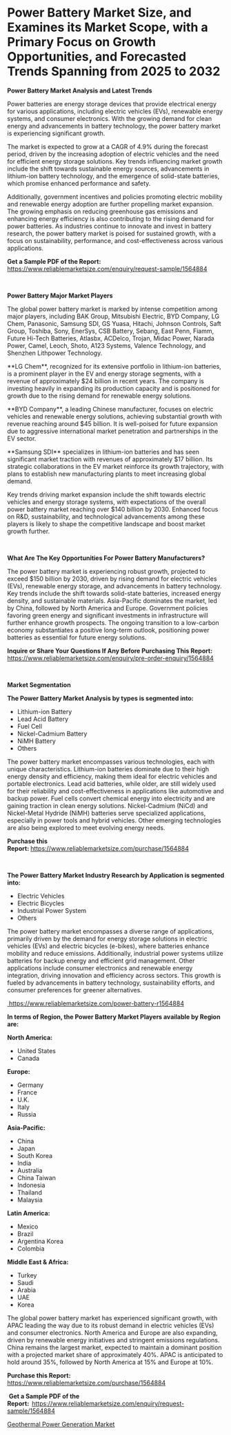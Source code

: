 <p><h1>Power Battery Market Size, and Examines its Market Scope, with a Primary Focus on Growth Opportunities, and Forecasted Trends Spanning from 2025 to 2032</h1></p><p><strong>Power Battery Market Analysis and Latest Trends</strong></p>
<p><p>Power batteries are energy storage devices that provide electrical energy for various applications, including electric vehicles (EVs), renewable energy systems, and consumer electronics. With the growing demand for clean energy and advancements in battery technology, the power battery market is experiencing significant growth.</p><p>The market is expected to grow at a CAGR of 4.9% during the forecast period, driven by the increasing adoption of electric vehicles and the need for efficient energy storage solutions. Key trends influencing market growth include the shift towards sustainable energy sources, advancements in lithium-ion battery technology, and the emergence of solid-state batteries, which promise enhanced performance and safety. </p><p>Additionally, government incentives and policies promoting electric mobility and renewable energy adoption are further propelling market expansion. The growing emphasis on reducing greenhouse gas emissions and enhancing energy efficiency is also contributing to the rising demand for power batteries. As industries continue to innovate and invest in battery research, the power battery market is poised for sustained growth, with a focus on sustainability, performance, and cost-effectiveness across various applications.</p></p>
<p><strong>Get a Sample PDF of the Report:&nbsp;</strong> <a href="https://www.reliablemarketsize.com/enquiry/request-sample/1564884?utm_campaign=2628&utm_medium=2&utm_source=Github&utm_content=ia&utm_term=07042025&utm_id=power-battery">https://www.reliablemarketsize.com/enquiry/request-sample/1564884</a></p>
<p>&nbsp;</p>
<p><strong>Power Battery Major Market Players</strong></p>
<p><p>The global power battery market is marked by intense competition among major players, including BAK Group, Mitsubishi Electric, BYD Company, LG Chem, Panasonic, Samsung SDI, GS Yuasa, Hitachi, Johnson Controls, Saft Group, Toshiba, Sony, EnerSys, CSB Battery, Sebang, East Penn, Fiamm, Future Hi-Tech Batteries, Atlasbx, ACDelco, Trojan, Midac Power, Narada Power, Camel, Leoch, Shoto, A123 Systems, Valence Technology, and Shenzhen Lithpower Technology.</p><p>**LG Chem**, recognized for its extensive portfolio in lithium-ion batteries, is a prominent player in the EV and energy storage segments, with a revenue of approximately $24 billion in recent years. The company is investing heavily in expanding its production capacity and is positioned for growth due to the rising demand for renewable energy solutions.</p><p>**BYD Company**, a leading Chinese manufacturer, focuses on electric vehicles and renewable energy solutions, achieving substantial growth with revenue reaching around $45 billion. It is well-poised for future expansion due to aggressive international market penetration and partnerships in the EV sector.</p><p>**Samsung SDI** specializes in lithium-ion batteries and has seen significant market traction with revenues of approximately $17 billion. Its strategic collaborations in the EV market reinforce its growth trajectory, with plans to establish new manufacturing plants to meet increasing global demand.</p><p>Key trends driving market expansion include the shift towards electric vehicles and energy storage systems, with expectations of the overall power battery market reaching over $140 billion by 2030. Enhanced focus on R&D, sustainability, and technological advancements among these players is likely to shape the competitive landscape and boost market growth further.</p></p>
<p>&nbsp;</p>
<p><strong>What Are The Key Opportunities For Power Battery Manufacturers?</strong></p>
<p><p>The power battery market is experiencing robust growth, projected to exceed $150 billion by 2030, driven by rising demand for electric vehicles (EVs), renewable energy storage, and advancements in battery technology. Key trends include the shift towards solid-state batteries, increased energy density, and sustainable materials. Asia-Pacific dominates the market, led by China, followed by North America and Europe. Government policies favoring green energy and significant investments in infrastructure will further enhance growth prospects. The ongoing transition to a low-carbon economy substantiates a positive long-term outlook, positioning power batteries as essential for future energy solutions.</p></p>
<p><strong>Inquire or Share Your Questions If Any Before Purchasing This Report:</strong> <a href="https://www.reliablemarketsize.com/enquiry/pre-order-enquiry/1564884?utm_campaign=2628&utm_medium=2&utm_source=Github&utm_content=ia&utm_term=07042025&utm_id=power-battery">https://www.reliablemarketsize.com/enquiry/pre-order-enquiry/1564884</a></p>
<p>&nbsp;</p>
<p><strong>Market Segmentation</strong></p>
<p><strong>The Power Battery Market Analysis by types is segmented into:</strong></p>
<p><ul><li>Lithium-ion Battery</li><li>Lead Acid Battery</li><li>Fuel Cell</li><li>Nickel-Cadmium Battery</li><li>NiMH Battery</li><li>Others</li></ul></p>
<p><p>The power battery market encompasses various technologies, each with unique characteristics. Lithium-ion batteries dominate due to their high energy density and efficiency, making them ideal for electric vehicles and portable electronics. Lead acid batteries, while older, are still widely used for their reliability and cost-effectiveness in applications like automotive and backup power. Fuel cells convert chemical energy into electricity and are gaining traction in clean energy solutions. Nickel-Cadmium (NiCd) and Nickel-Metal Hydride (NiMH) batteries serve specialized applications, especially in power tools and hybrid vehicles. Other emerging technologies are also being explored to meet evolving energy needs.</p></p>
<p><strong>Purchase this Report:&nbsp;</strong><a href="https://www.reliablemarketsize.com/purchase/1564884?utm_campaign=2628&utm_medium=2&utm_source=Github&utm_content=ia&utm_term=07042025&utm_id=power-battery">https://www.reliablemarketsize.com/purchase/1564884</a></p>
<p>&nbsp;</p>
<p><strong>The Power Battery Market Industry Research by Application is segmented into:</strong></p>
<p><ul><li>Electric Vehicles</li><li>Electric Bicycles</li><li>Industrial Power System</li><li>Others</li></ul></p>
<p><p>The power battery market encompasses a diverse range of applications, primarily driven by the demand for energy storage solutions in electric vehicles (EVs) and electric bicycles (e-bikes), where batteries enhance mobility and reduce emissions. Additionally, industrial power systems utilize batteries for backup energy and efficient grid management. Other applications include consumer electronics and renewable energy integration, driving innovation and efficiency across sectors. This growth is fueled by advancements in battery technology, sustainability efforts, and consumer preferences for greener alternatives.</p></p>
<p><a href="https://www.reliablemarketsize.com/power-battery-r1564884?utm_campaign=2628&utm_medium=2&utm_source=Github&utm_content=ia&utm_term=07042025&utm_id=power-battery">&nbsp;https://www.reliablemarketsize.com/power-battery-r1564884</a></p>
<p><strong>In terms of Region, the Power Battery Market Players available by Region are:</strong></p>
<p>
    <p> <strong> North America: </strong>
        <ul>
            <li>United States</li>
            <li>Canada</li>
        </ul>
        </p> 
    <p> <strong> Europe: </strong>
        <ul>
            <li>Germany</li>
            <li>France</li>
            <li>U.K.</li>
            <li>Italy</li>
            <li>Russia</li>
        </ul>
        </p> 
    <p> <strong> Asia-Pacific: </strong>
        <ul>
            <li>China</li>
            <li>Japan</li>
            <li>South Korea</li>
            <li>India</li>
            <li>Australia</li>
            <li>China Taiwan</li>
            <li>Indonesia</li>
            <li>Thailand</li>
            <li>Malaysia</li>
        </ul>
        </p> 
    <p> <strong> Latin America: </strong>
        <ul>
            <li>Mexico</li>
            <li>Brazil</li>
            <li>Argentina Korea</li>
            <li>Colombia</li>
        </ul>
        </p> 
    <p> <strong> Middle East & Africa: </strong>
        <ul>
            <li>Turkey</li>
            <li>Saudi</li>
            <li>Arabia</li>
            <li>UAE</li>
            <li>Korea</li>
        </ul>
    </p>
    </p>
<p><p>The global power battery market has experienced significant growth, with APAC leading the way due to its robust demand in electric vehicles (EVs) and consumer electronics. North America and Europe are also expanding, driven by renewable energy initiatives and stringent emissions regulations. China remains the largest market, expected to maintain a dominant position with a projected market share of approximately 40%. APAC is anticipated to hold around 35%, followed by North America at 15% and Europe at 10%.</p></p>
<p><strong>Purchase this Report: </strong><a href="https://www.reliablemarketsize.com/purchase/1564884?utm_campaign=2628&utm_medium=2&utm_source=Github&utm_content=ia&utm_term=07042025&utm_id=power-battery">https://www.reliablemarketsize.com/purchase/1564884</a></p>
<p>&nbsp;<strong>Get a Sample PDF of the Report:&nbsp;&nbsp;</strong><a href="https://www.reliablemarketsize.com/enquiry/request-sample/1564884?utm_campaign=2628&utm_medium=2&utm_source=Github&utm_content=ia&utm_term=07042025&utm_id=power-battery">https://www.reliablemarketsize.com/enquiry/request-sample/1564884</a></p>
<p><strong></strong></p>
<p><p><a href="https://github.com/toldenargelia86/Market-Research-Report-List-1/blob/main/geothermal-power-generation-market.md?utm_campaign=2628&utm_medium=2&utm_source=Github&utm_content=ia&utm_term=07042025&utm_id=power-battery">Geothermal Power Generation Market</a></p></p>
